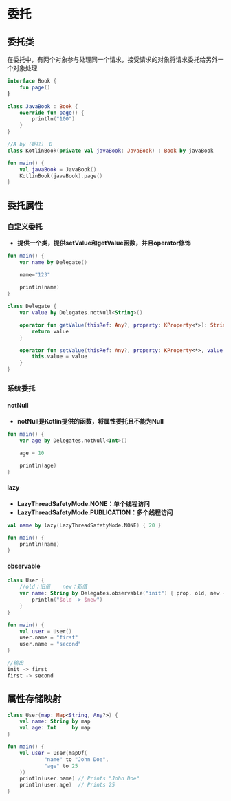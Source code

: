 # 委托


## 委托类

在委托中，有两个对象参与处理同一个请求，接受请求的对象将请求委托给另外一个对象处理

```kotlin
interface Book {
    fun page()
}

class JavaBook : Book {
    override fun page() {
        println("100")
    }
}

//A by（委托） B
class KotlinBook(private val javaBook: JavaBook) : Book by javaBook

fun main() {
    val javaBook = JavaBook()
    KotlinBook(javaBook).page()
}
```

## 委托属性

### 自定义委托

* **提供一个类，提供setValue和getValue函数，并且operator修饰**

```kotlin
fun main() {
    var name by Delegate()

    name="123"
    
    println(name)
}

class Delegate {
    var value by Delegates.notNull<String>()

    operator fun getValue(thisRef: Any?, property: KProperty<*>): String {
        return value
    }

    operator fun setValue(thisRef: Any?, property: KProperty<*>, value: String) {
        this.value = value
    }
}
```

### 系统委托

#### notNull

* **notNull是Kotlin提供的函数，将属性委托且不能为Null**

```kotlin
fun main() {
    var age by Delegates.notNull<Int>()

    age = 10

    println(age)
}
```

#### lazy

* **LazyThreadSafetyMode.NONE：单个线程访问**
* **LazyThreadSafetyMode.PUBLICATION：多个线程访问**

```kotlin
val name by lazy(LazyThreadSafetyMode.NONE) { 20 }

fun main() {
    println(name)
}
```

#### observable

```kotlin
class User {
    //old：旧值	new：新值
    var name: String by Delegates.observable("init") { prop, old, new ->
        println("$old -> $new")
    }
}

fun main() {
    val user = User()
    user.name = "first"
    user.name = "second"
}

//输出
init -> first
first -> second
```

## 属性存储映射

```kotlin
class User(map: Map<String, Any?>) {
    val name: String by map
    val age: Int     by map
}

fun main() {
    val user = User(mapOf(
            "name" to "John Doe",
            "age" to 25
    ))
    println(user.name) // Prints "John Doe"
    println(user.age)  // Prints 25
}
```

